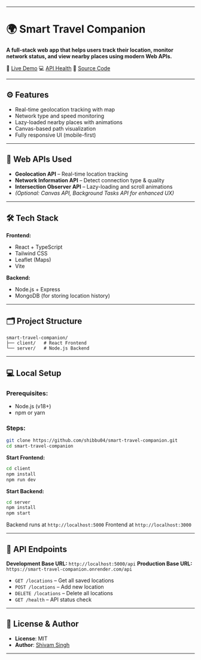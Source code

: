 
---

# 🌍 Smart Travel Companion

**A full-stack web app that helps users track their location, monitor network status, and view nearby places using modern Web APIs.**

🔗 [Live Demo](https://smart-travel-companion-app.vercel.app)
💻 [API Health](https://smart-travel-companion.onrender.com/api/health)
📂 [Source Code](https://github.com/shibbu04/smart-travel-companion)

---

## ⚙️ Features

* Real-time geolocation tracking with map
* Network type and speed monitoring
* Lazy-loaded nearby places with animations
* Canvas-based path visualization
* Fully responsive UI (mobile-first)

---

## 🔗 Web APIs Used

* **Geolocation API** – Real-time location tracking
* **Network Information API** – Detect connection type & quality
* **Intersection Observer API** – Lazy-loading and scroll animations
* *(Optional: Canvas API, Background Tasks API for enhanced UX)*

---

## 🛠️ Tech Stack

**Frontend:**

* React + TypeScript
* Tailwind CSS
* Leaflet (Maps)
* Vite

**Backend:**

* Node.js + Express
* MongoDB (for storing location history)

---

## 🗂️ Project Structure

```
smart-travel-companion/
├── client/   # React Frontend
└── server/   # Node.js Backend
```

---

## 💻 Local Setup

### Prerequisites:

* Node.js (v18+)
* npm or yarn

### Steps:

```bash
git clone https://github.com/shibbu04/smart-travel-companion.git
cd smart-travel-companion
```

**Start Frontend:**

```bash
cd client
npm install
npm run dev
```

**Start Backend:**

```bash
cd server
npm install
npm start
```

Backend runs at `http://localhost:5000`
Frontend at `http://localhost:3000`

---

## 🔌 API Endpoints

**Development Base URL:** `http://localhost:5000/api`
**Production Base URL:** `https://smart-travel-companion.onrender.com/api`


* `GET /locations` – Get all saved locations
* `POST /locations` – Add new location
* `DELETE /locations` – Delete all locations
* `GET /health` – API status check

---

## 📎 License & Author

* **License**: MIT
* **Author**: [Shivam Singh](https://shivam04.tech/)

---
